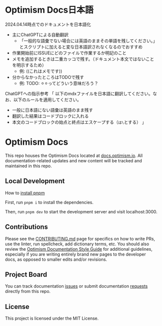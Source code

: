 # Optimism Docs日本語
2024.04.14時点でのドキュメントを日本語化
- 主にChatGPTによる自動翻訳
	- 「一般的な語彙でない場合には英語のままその単語を残してください。」とスクリプトに加えると変な日本語訳されなくなるのでおすすめ
- 作業開始前にISSUEにどのファイルで作業するか明記のこと
- メモを追加するときは二重カッコで残す。（ドキュメント本文ではないことを明示するため）
	- 例: ((これはメモです))
- 分からなかったところはTODOで残す
	- 例: TODO: ⚪︎︎︎⚪︎︎︎ってどういう意味だろう？

ChatGPTへの指示参考
「
以下のmdxファイルを日本語に翻訳してください。なお、以下のルールを適用してください。
- 一般に日本語にない語彙は英語のまま残す
- 翻訳した結果はコードブロックに入れる
- 本文のコードブロックの始点と終点はエスケープする（```は\```とする）
」


#  Optimism Docs

This repo houses the Optimism Docs located at [docs.optimism.io](https://docs.optimism.io/). All documentation-related updates and new content will be tracked and maintained in this repo. 

## Local Development

How to [install pnpm](https://pnpm.io/installation)

First, run `pnpm i` to install the dependencies.

Then, run `pnpm dev` to start the development server and visit localhost:3000.

## Contributions

Please see the [CONTRIBUTING.md](CONTRIBUTING.md) page for specifics on how to write PRs, use the linter, run spellcheck, add dictionary terms, etc. You should also review the [Optimism Documentation Style Guide](/pages/connect/contribute/style-guide.mdx) for additional guidelines, especially if you are writing entirely brand new pages to the developer docs, as opposed to smaller edits and/or revisions.

## Project Board

You can track documentation [issues](https://github.com/ethereum-optimism/docs/issues) or submit documentation [requests](https://github.com/ethereum-optimism/docs/issues/new/choose) directly from this repo.

## License

This project is licensed under the MIT License.

